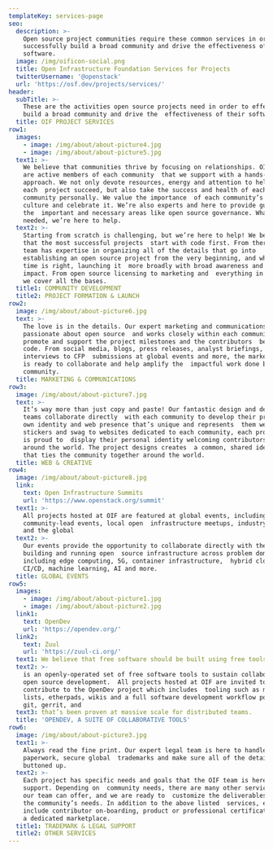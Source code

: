 ```yaml
---
templateKey: services-page
seo:
  description: >-
    Open source project communities require these common services in order to
    successfully build a broad community and drive the effectiveness of their
    software.
  image: /img/oificon-social.png
  title: Open Infrastructure Foundation Services for Projects
  twitterUsername: '@openstack'
  url: 'https://osf.dev/projects/services/'
header:
  subTitle: >-
    These are the activities open source projects need in order to effectively
    build a broad community and drive the  effectiveness of their software.
  title: OIF PROJECT SERVICES
row1:
  images:
    - image: /img/about/about-picture4.jpg
    - image: /img/about/about-picture5.jpg
  text1: >-
    We believe that communities thrive by focusing on relationships. OIF staff
    are active members of each community  that we support with a hands-on
    approach. We not only devote resources, energy and attention to helping
    each  project succeed, but also take the success and health of each
    community personally. We value the importance  of each community’s unique
    culture and celebrate it. We’re also experts and here to provide guidance in
    the  important and necessary areas like open source governance. Whatever is
    needed, we’re here to help.  
  text2: >-
    Starting from scratch is challenging, but we’re here to help! We believe
    that the most successful projects  start with code first. From there, our
    team has expertise in organizing all of the details that go into 
    establishing an open source project from the very beginning, and when the
    time is right, launching it  more broadly with broad awareness and maximum
    impact. From open source licensing to marketing and  everything in between,
    we cover all the bases.    
  title1: COMMUNITY DEVELOPMENT
  title2: PROJECT FORMATION & LAUNCH
row2:
  image: /img/about/about-picture6.jpg
  text: >-
    The love is in the details. Our expert marketing and communications team is
    passionate about open source  and works closely within each community to
    promote and support the project milestones and the contributors  behind the
    code. From social media, blogs, press releases, analyst briefings, media
    interviews to CFP  submissions at global events and more, the marketing team
    is ready to collaborate and help amplify the  impactful work done by each
    community.
  title: MARKETING & COMMUNICATIONS
row3:
  image: /img/about/about-picture7.jpg
  text: >-
    It’s way more than just copy and paste! Our fantastic design and development
    teams collaborate directly  with each community to develop their project’s
    own identity and web presence that’s unique and represents  them well. From
    stickers and swag to websites dedicated to each community, each project team
    is proud to  display their personal identity welcoming contributors from
    around the world. The project designs creates  a common, shared identity
    that ties the community together around the world.
  title: WEB & CREATIVE
row4:
  image: /img/about/about-picture8.jpg
  link:
    text: Open Infrastructure Summits
    url: 'https://www.openstack.org/summit'
  text1: >-
    All projects hosted at OIF are featured at global events, including
    community-lead events, local open  infrastructure meetups, industry events,
    and the global     
  text2: >-
    Our events provide the opportunity to collaborate directly with the people
    building and running open  source infrastructure across problem domains
    including edge computing, 5G, container infrastructure,  hybrid cloud,
    CI/CD, machine learning, AI and more.
  title: GLOBAL EVENTS
row5:
  images:
    - image: /img/about/about-picture1.jpg
    - image: /img/about/about-picture2.jpg
  link1:
    text: OpenDev
    url: 'https://opendev.org/'
  link2:
    text: Zuul
    url: 'https://zuul-ci.org/'
  text1: We believe that free software should be built using free tools.
  text2: >-
    is an openly-operated set of free software tools to sustain collaborative
    open source development.  All projects hosted at OIF are invited to use and
    contribute to the OpenDev project which includes  tooling such as mailing
    lists, etherpads, wikis and a full software development workflow powered  by
    git, gerrit, and
  text3: that’s been proven at massive scale for distributed teams.
  title: 'OPENDEV, A SUITE OF COLLABORATIVE TOOLS'
row6:
  image: /img/about/about-picture3.jpg
  text1: >-
    Always read the fine print. Our expert legal team is here to handle the
    paperwork, secure global  trademarks and make sure all of the details are
    buttoned up.
  text2: >-
    Each project has specific needs and goals that the OIF team is here to
    support. Depending on  community needs, there are many other services that
    our team can offer, and we are ready to  customize the deliverables based on
    the community’s needs. In addition to the above listed  services, examples
    include contributor on-boarding, product or professional certification, and 
    a dedicated marketplace.
  title1: TRADEMARK & LEGAL SUPPORT
  title2: OTHER SERVICES
---
```


